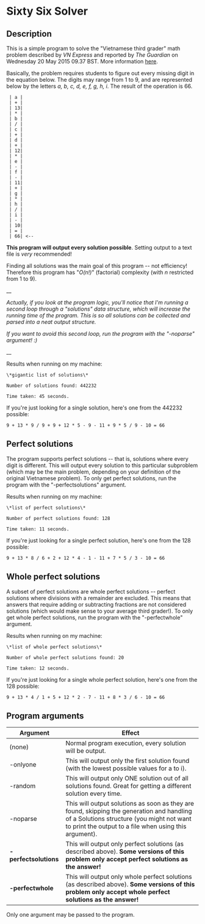 # Sixty Six Solver
## Description
	
This is a simple program to solve the "Vietnamese third grader" math problem described by *VN Express* and reported by *The Guardian* on Wednesday 20 May 2015 09.37 BST.
More information [here](http://www.theguardian.com/science/alexs-adventures-in-numberland/2015/may/20/can-you-do-the-maths-puzzle-for-vietnamese-eight-year-olds-that-has-stumped-parents-and-teachers).

Basically, the problem requires students to figure out every missing digit in the equation below. The digits may range from 1 to 9, and are represented below by the letters *a, b, c, d, e, f, g, h, i*. The result of the operation is 66.

	 | a |
	 | + |
	 | 13|
	 | * |
	 | b |
	 | / |
	 | c |
	 | + |
	 | d |
	 | + |
	 | 12|
	 | * |
	 | e |
	 | - |
	 | f |
	 | - |
	 | 11|
	 | + |
	 | g |
	 | * |
	 | h |
	 | / |
	 | i |
	 | - |
	 | 10|
	 | = |
	 | 66| <--
	 
**This program will output every solution possible**. Setting output to a text file is *very* recommended!

Finding all solutions was the main goal of this program -- not efficiency!
Therefore this program has "*O(n!)*" (factorial) complexity (with *n* restricted from 1 to 9).

__

*Actually, if you look at the program logic, you'll notice that I'm running a second loop through a "solutions" data structure, which will increase the running time of the program. This is so all solutions can be collected and parsed into a neat output structure.*

*If you want to avoid this second loop, run the program with the "-noparse" argument! :)*

__



Results when running on my machine:

	\*gigantic list of solutions\*

	Number of solutions found: 442232

	Time taken: 45 seconds.
	
If you're just looking for a single solution, here's one from the 442232 possible:

	9 + 13 * 9 / 9 + 9 + 12 * 5 - 9 - 11 + 9 * 5 / 9 - 10 = 66
	
	
## Perfect solutions

The program supports perfect solutions -- that is, solutions where every digit is different. This will output every solution to this particular subproblem (which may be the main problem, depending on your definition of the original Vietnamese problem). To only get perfect solutions, run the program with the "-perfectsolutions" argument.

Results when running on my machine:

	\*list of perfect solutions\*

	Number of perfect solutions found: 128

	Time taken: 11 seconds.
	
If you're just looking for a single perfect solution, here's one from the 128 possible:

	9 + 13 * 8 / 6 + 2 + 12 * 4 - 1 - 11 + 7 * 5 / 3 - 10 = 66


## Whole perfect solutions

A subset of perfect solutions are whole perfect solutions -- perfect solutions where divisions with a remainder are excluded. This means that answers that require adding or subtracting fractions are not considered solutions (which would make sense to your average third grader!). To only get whole perfect solutions, run the program with the "-perfectwhole" argument.

Results when running on my machine:

	\*list of whole perfect solutions\*

	Number of whole perfect solutions found: 20

	Time taken: 12 seconds.
	
If you're just looking for a single whole perfect solution, here's one from the 128 possible:

	9 + 13 * 4 / 1 + 5 + 12 * 2 - 7 - 11 + 8 * 3 / 6 - 10 = 66


## Program arguments
	
| Argument      | Effect                                                                                      |
|---------------|---------------------------------------------------------------------------------------------|
| (none)	    | Normal program execution, every solution will be output.				      |
| -onlyone      | This will output only the first solution found (with the lowest possible values for a to i).|
| -random       | This will output only ONE solution out of all solutions found. Great for getting a different solution every time.|
| -noparse      | This will output solutions as soon as they are found, skipping the generation and handling of a Solutions structure (you might not want to print the output to a file when using this argument).|
| **-perfectsolutions** | This will output only perfect solutions (as described above). **Some versions of this problem only accept perfect solutions as the answer!**|
| **-perfectwhole** | This will output only whole perfect solutions (as described above). **Some versions of this problem only accept whole perfect solutions as the answer!**|

Only one argument may be passed to the program.
 
